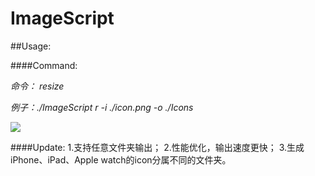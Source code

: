 # ImageScript
##Usage:

####Command:

*命令： resize*

*例子：./ImageScript r -i ./icon.png -o ./Icons*

![](https://github.com/Arrors/ImageScript/blob/master/usage.gif)

####Update:
    1.支持任意文件夹输出；
    2.性能优化，输出速度更快；
    3.生成iPhone、iPad、Apple watch的icon分属不同的文件夹。
